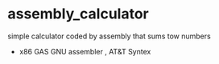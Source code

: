 # assembly_calculator
simple calculator coded by assembly that sums tow numbers
- x86 GAS GNU assembler , AT&T Syntex

